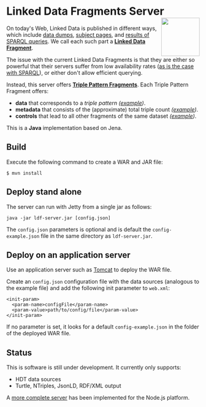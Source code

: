 # Linked Data Fragments Server <img src="http://linkeddatafragments.org/images/logo.svg" width="100" align="right" alt="" />
On today's Web, Linked Data is published in different ways,
which include [data dumps](http://downloads.dbpedia.org/3.9/en/),
[subject pages](http://dbpedia.org/page/Linked_data),
and [results of SPARQL queries](http://dbpedia.org/sparql?default-graph-uri=http%3A%2F%2Fdbpedia.org&query=CONSTRUCT+%7B+%3Fp+a+dbpedia-owl%3AArtist+%7D%0D%0AWHERE+%7B+%3Fp+a+dbpedia-owl%3AArtist+%7D&format=text%2Fturtle).
We call each such part a [**Linked Data Fragment**](http://linkeddatafragments.org/).

The issue with the current Linked Data Fragments
is that they are either so powerful that their servers suffer from low availability rates
([as is the case with SPARQL](http://sw.deri.org/~aidanh/docs/epmonitorISWC.pdf)),
or either don't allow efficient querying.

Instead, this server offers **[Triple Pattern Fragments](http://www.hydra-cg.com/spec/latest/triple-pattern-fragments/)**.
Each Triple Pattern Fragment offers:

- **data** that corresponds to a _triple pattern_
  _([example](http://data.linkeddatafragments.org/dbpedia?subject=&predicate=rdf%3Atype&object=dbpedia-owl%3ARestaurant))_.
- **metadata** that consists of the (approximate) total triple count
  _([example](http://data.linkeddatafragments.org/dbpedia?subject=&predicate=rdf%3Atype&object=))_.
- **controls** that lead to all other fragments of the same dataset
  _([example](http://data.linkeddatafragments.org/dbpedia?subject=&predicate=&object=%22John%22%40en))_.

This is a **Java** implementation based on Jena. 

## Build
Execute the following command to create a WAR and JAR file:
```
$ mvn install
```
## Deploy stand alone
The server can run with Jetty from a single jar as follows:

    java -jar ldf-server.jar [config.json]

The `config.json` parameters is optional and is default the `config-example.json` file in the same directory as `ldf-server.jar`.

## Deploy on an application server
Use an application server such as [Tomcat](http://tomcat.apache.org/) to deploy the WAR file.

Create an `config.json` configuration file with the data sources (analogous to the example file) and add the following init parameter to `web.xml`:

    <init-param>
      <param-name>configFile</param-name>
      <param-value>path/to/config/file</param-value>
    </init-param>
  
If no parameter is set, it looks for a default `config-example.json` in the folder of the deployed WAR file.

## Status
This is software is still under development. It currently only supports:
- HDT data sources
- Turtle, NTriples, JsonLD, RDF/XML output

A [more complete server](https://github.com/LinkedDataFragments/Server.js/) has been implemented for the Node.js platform.
